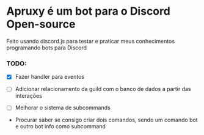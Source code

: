 # Apruxy é um bot para o Discord Open-source

Feito usando discord.js para testar e praticar meus conhecimentos programando bots para Discord

### TODO:

- [X] Fazer handler para eventos

- [ ] Adicionar relacionamento da guild com o banco de dados a partir das interações
    
- [ ] Melhorar o sistema de subcommands

- Procurar saber se consigo criar dois comandos, sendo um comando bot e outro bot info como subcommand